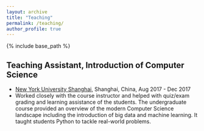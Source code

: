 ```yaml
---
layout: archive
title: "Teaching"
permalink: /teaching/
author_profile: true
---
```


{% include base_path %}

## Teaching Assistant, Introduction of Computer Science
* [New York University Shanghai](https://shanghai.nyu.edu/), Shanghai, China, Aug 2017 - Dec 2017
* Worked closely with the course instructor and helped with quiz/exam grading and learning assistance of the students. The undergraduate course provided an overview of the modern Computer Science landscape including
the introduction of big data and machine learning. It taught students Python to tackle real-world problems.
